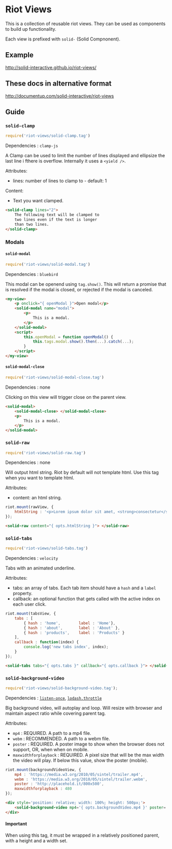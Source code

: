 # Riot Views

This is a collection of reusable riot views. They can be used as components to build up functionality.

Each view is prefixed with `solid-` (Solid Compnonent).

## Example

http://solid-interactive.github.io/riot-views/

## These docs in alternative format

http://documentup.com/solid-interactive/riot-views

## Guide

### `solid-clamp`

```javascript
require('riot-views/solid-clamp.tag')
```

Dependencies : `clamp-js`

A Clamp can be used to limit the number of lines displayed and ellipsize the last line i fthere is overflow. Internally
it uses a `<yield />`.

Attributes:
* lines: number of lines to clamp to - default: 1

Content:
* Text you want clamped.

```html
<solid-clamp lines="2">
    The following text will be clamped to
    two lines even if the text is longer
    than two lines.
</solid-clamp>
```

### Modals

#### `solid-modal`

```javascript
require('riot-views/solid-modal.tag')
```

Dependencies : `bluebird`

This modal can be openend using `tag.show()`. This will return a promise that is resolved if the modal is closed, or
 rejected if the modal is canceled.

```html
<my-view>
    <p onclick="{ openModal }">Open modal</p>
    <solid-modal name="modal">
        <p>
            This is a modal.
        </p>
    </solid-modal>
    <script>
        this.openModal = function openModal() {
            this.tags.modal.show().then(...).catch(...);
        }
    </script>
</my-view>
```



#### `solid-modal-close`

```javascript
require('riot-views/solid-modal-close.tag')
```

Dependencies : none

Clicking on this view will trigger close on the parent view.

```html
<solid-modal>
    <solid-modal-close> </solid-modal-close>
    <p>
        This is a modal.
    </p>
</solid-modal>
```

### `solid-raw`

```javascript
require('riot-views/solid-raw.tag')
```

Dependencies : none

Will output html string. Riot by default will not template html. Use this tag when you want to template html.

Attributes:
* content: an html string.

```javascript
riot.mount(rawView, {
    htmlString : '<p>Lorem ipsum dolor sit amet, <strong>consectetur</strong> adipisicing elit, sed do <strong>eiusmod</strong> tempor incididunt ut labore et dolore magna aliqua.</p>'
});
```

```html
<solid-raw content="{ opts.htmlString }"> </solid-raw>
```

### `solid-tabs`

```javascript
require('riot-views/solid-tabs.tag')
```

Dependencies : `velocity`

Tabs with an animated underline.

Attributes:
* tabs: an array of tabs. Each tab item should have a `hash` and a `label` property.
* callback: an optional function that gets called with the active index on each user click.

```javascript
riot.mount(tabsView, {
    tabs : [
        { hash : 'home',        label : 'Home'},
        { hash : 'about',       label : 'About' },
        { hash : 'products',    label : 'Products' }
    ],
    callback : function(index) {
        console.log('new tabs index', index);
    }
});
```

```html
<solid-tabs tabs="{ opts.tabs }" callback="{ opts.callback }"> </solid-tabs>
```

### `solid-background-video`

```javascript
require('riot-views/solid-background-video.tag');
```

Dependencies : [`listen-once`](https://github.com/Duder-onomy/listen-once), [`lodash.throttle`](https://www.npmjs.com/package/lodash.throttle)

Big background video, will autoplay and loop. Will resize with browser and maintain aspect ratio while covering parent tag.

Attributes:
* `mp4` : REQUIRED. A path to a mp4 file.
* `webm` : RECOMMENDED. A path to a webm file.
* `poster` : REQUIRED. A poster image to show when the browser does not support, OR, when when on mobile.
* `maxwidthforplayback` : REQUIRED. A pixel size that will be the max width the video will play. If below this value, show the poster (mobile).

```javascript
riot.mount(backgroundVideoView, {
    mp4 : 'https://media.w3.org/2010/05/sintel/trailer.mp4',
    webm : 'https://media.w3.org/2010/05/sintel/trailer.webm',
    poster : 'http://placehold.it/800x500',
    maxwidthforplayback : 480
});
```

```html
<div style='position: relative; width: 100%; height: 500px;'>
    <solid-background-video mp4='{ opts.backgroundVideo.mp4 }' poster='{ opts.backgroundVideo.poster }' maxwidthforplayback='{ opts.backgroundVideo.maxwidthforplayback }'/>
</div>
```

#### Important
When using this tag, it must be wrapped in a relatively positioned parent, with a height and a width set.
